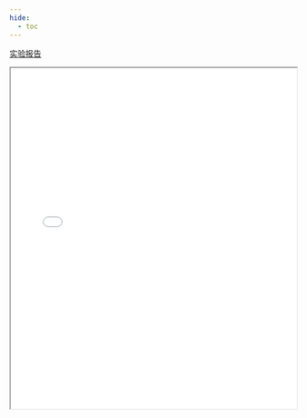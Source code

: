 ```yaml
---
hide:
  - toc
---
```

[实验报告](./WLab2.pdf)
<iframe src="../WLab2.pdf" width="100%" height="600px"></iframe>